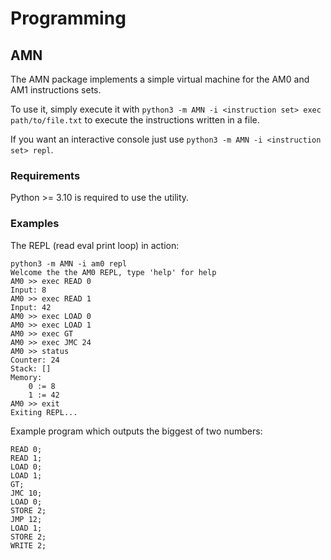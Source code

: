# Programming

## AMN

The AMN package implements a simple virtual machine for the AM0 and AM1 instructions sets.

To use it, simply execute it with `python3 -m AMN -i <instruction set> exec path/to/file.txt` to execute the instructions written in a file.

If you want an interactive console just use `python3 -m AMN -i <instruction set> repl`.

### Requirements

Python >= 3.10 is required to use the utility.

### Examples

The REPL (read eval print loop) in action:

```
python3 -m AMN -i am0 repl
Welcome the the AM0 REPL, type 'help' for help
AM0 >> exec READ 0
Input: 8
AM0 >> exec READ 1
Input: 42
AM0 >> exec LOAD 0
AM0 >> exec LOAD 1
AM0 >> exec GT
AM0 >> exec JMC 24
AM0 >> status
Counter: 24
Stack: []
Memory:
    0 := 8
    1 := 42
AM0 >> exit
Exiting REPL...
```

Example program which outputs the biggest of two numbers:

```
READ 0;
READ 1;
LOAD 0;
LOAD 1;
GT;
JMC 10;
LOAD 0;
STORE 2;
JMP 12;
LOAD 1;
STORE 2;
WRITE 2;
```
